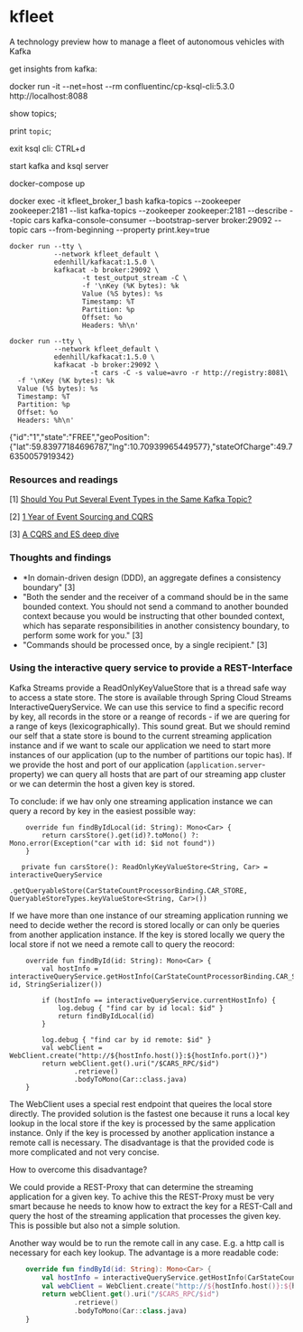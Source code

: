 # kfleet
A technology preview how to manage a fleet of autonomous vehicles with Kafka


get insights from kafka:

docker run -it --net=host --rm confluentinc/cp-ksql-cli:5.3.0 http://localhost:8088

show topics;

print `topic`;

exit ksql cli: CTRL+d


start kafka and ksql server

docker-compose up

docker exec -it kfleet_broker_1 bash 
kafka-topics --zookeeper zookeeper:2181 --list
kafka-topics --zookeeper zookeeper:2181 --describe --topic cars
kafka-console-consumer --bootstrap-server broker:29092 --topic cars --from-beginning --property print.key=true

```
docker run --tty \
           --network kfleet_default \
           edenhill/kafkacat:1.5.0 \ 
           kafkacat -b broker:29092 \
                  -t test_output_stream -C \
                  -f '\nKey (%K bytes): %k
                  Value (%S bytes): %s
                  Timestamp: %T
                  Partition: %p
                  Offset: %o
                  Headers: %h\n'
```

```
docker run --tty \
           --network kfleet_default \
           edenhill/kafkacat:1.5.0 \
           kafkacat -b broker:29092 \
                    -t cars -C -s value=avro -r http://registry:8081\
  -f '\nKey (%K bytes): %k
  Value (%S bytes): %s
  Timestamp: %T
  Partition: %p
  Offset: %o
  Headers: %h\n'
```

{"id":"1","state":"FREE","geoPosition":{"lat":59.83977184696787,"lng":10.70939965449577},"stateOfCharge":49.76350057919342}

### Resources and readings

[1] [Should You Put Several Event Types in the Same Kafka Topic?](https://www.confluent.io/blog/put-several-event-types-kafka-topic/)

[2] [1 Year of Event Sourcing and CQRS](https://medium.com/hackernoon/1-year-of-event-sourcing-and-cqrs-fb9033ccd1c6)

[3] [A CQRS and ES deep dive](https://docs.microsoft.com/en-us/previous-versions/msp-n-p/jj591577(v=pandp.10)?redirectedfrom=MSDN)

### Thoughts and findings
- *In domain-driven design (DDD), an aggregate defines a consistency boundary" [3]
- "Both the sender and the receiver of a command should be in the same bounded context. You should not send a command to another bounded context because you would be instructing that other bounded context, which has separate responsibilities in another consistency boundary, to perform some work for you." [3]
- "Commands should be processed once, by a single recipient." [3]


### Using the interactive query service to provide a REST-Interface 
Kafka Streams provide a ReadOnlyKeyValueStore that is a thread safe way to access a state store. 
The store is available through Spring Cloud Streams InteractiveQueryService. We can use this
service to find a specific record by key, all records in the store or a reange of records - if we are quering
for a range of keys (lexicographically).
This sound great. But we should remind our self that a state store is bound to the current streaming 
application instance and if we want to scale our application we need to start more instances of our 
application (up to the number of partitions our topic has).
If we provide the host and port of our application (`application.server`-property) we can query all
hosts that are part of our streaming app cluster or we can determin the host a given key is stored.

To conclude: if we hav only one streaming application instance we can query a record by key in the 
easiest possible way:
```
    override fun findByIdLocal(id: String): Mono<Car> {
        return carsStore().get(id)?.toMono() ?: Mono.error(Exception("car with id: $id not found"))
    }

   private fun carsStore(): ReadOnlyKeyValueStore<String, Car> = interactiveQueryService
            .getQueryableStore(CarStateCountProcessorBinding.CAR_STORE, QueryableStoreTypes.keyValueStore<String, Car>())

```
If we have more than one instance of our streaming application running we need to decide wether the
record is stored locally or can only be queries from another application instance. If the key is stored
locally we query the local store if not we need a remote call to query the reocord:

```
    override fun findById(id: String): Mono<Car> {
        val hostInfo = interactiveQueryService.getHostInfo(CarStateCountProcessorBinding.CAR_STORE, id, StringSerializer())

        if (hostInfo == interactiveQueryService.currentHostInfo) {
            log.debug { "find car by id local: $id" }
            return findByIdLocal(id)
        }

        log.debug { "find car by id remote: $id" }
        val webClient = WebClient.create("http://${hostInfo.host()}:${hostInfo.port()}")
        return webClient.get().uri("/$CARS_RPC/$id")
                .retrieve()
                .bodyToMono(Car::class.java)
    }
```

The WebClient uses a special rest endpoint that queires the local store directly. The provided solution is the
fastest one because it runs a local key lookup in the local store if the key is processed by the same application
instance. Only if the key is processed by another application instance a remote call is necessary.
The disadvantage is that the provided code is more complicated and not very concise.

How to overcome this disadvantage? 

We could provide a REST-Proxy that can determine the streaming application for
a given key. To achive this the REST-Proxy must be very smart because he needs to know how to extract the key for 
a REST-Call and query the host of the streaming application that processes the given key. This is possible but
also not a simple solution.

Another way would be to run the remote call in any case. E.g. a http call is necessary for each key lookup. The advantage 
is a more readable code:

``` kotlin
    override fun findById(id: String): Mono<Car> {
        val hostInfo = interactiveQueryService.getHostInfo(CarStateCountProcessorBinding.CAR_STORE, id, StringSerializer())
        val webClient = WebClient.create("http://${hostInfo.host()}:${hostInfo.port()}")
        return webClient.get().uri("/$CARS_RPC/$id")
                .retrieve()
                .bodyToMono(Car::class.java)
    }
```
